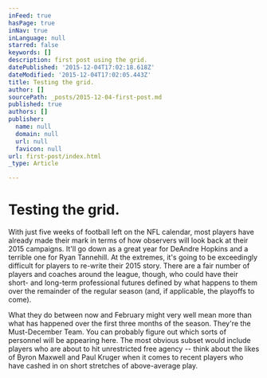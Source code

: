 ```yaml
---
inFeed: true
hasPage: true
inNav: true
inLanguage: null
starred: false
keywords: []
description: first post using the grid.
datePublished: '2015-12-04T17:02:18.618Z'
dateModified: '2015-12-04T17:02:05.443Z'
title: Testing the grid.
author: []
sourcePath: _posts/2015-12-04-first-post.md
published: true
authors: []
publisher:
  name: null
  domain: null
  url: null
  favicon: null
url: first-post/index.html
_type: Article

---
```

# Testing the grid.

With just five weeks of football left on the NFL calendar, most players have already made their mark in terms of how observers will look back at their 2015 campaigns. It'll go down as a great year for DeAndre Hopkins and a terrible one for Ryan Tannehill. At the extremes, it's going to be exceedingly difficult for players to re-write their 2015 story.
There are a fair number of players and coaches around the league, though, who could have their short- and long-term professional futures defined by what happens to them over the remainder of the regular season (and, if applicable, the playoffs to come). 

What they do between now and February might very well mean more than what has happened over the first three months of the season. They're the Must-December Team.
You can probably figure out which sorts of personnel will be appearing here. The most obvious subset would include players who are about to hit unrestricted free agency -- think about the likes of Byron Maxwell and Paul Kruger when it comes to recent players who have cashed in on short stretches of above-average play.